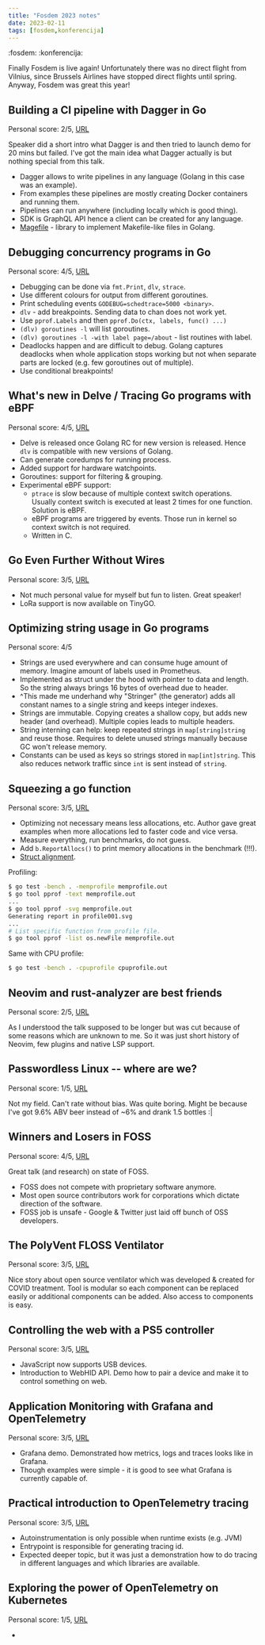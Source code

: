 ```yaml
---
title: "Fosdem 2023 notes"
date: 2023-02-11
tags: [fosdem,konferencija]
---
```


:fosdem: :konferencija:

Finally Fosdem is live again! Unfortunately there was no direct flight from
Vilnius, since Brussels Airlines have stopped direct flights until spring.
Anyway, Fosdem was great this year!

## Building a CI pipeline with Dagger in Go

Personal score: 2/5, [URL](https://fosdem.org/2023/schedule/event/gocidagger/)

Speaker did a short intro what Dagger is and then tried to launch demo for 20
mins but failed. I've got the main idea what Dagger actually is but nothing
special from this talk.

- Dagger allows to write pipelines in any language (Golang in this case was an
  example).
- From examples these pipelines are mostly creating Docker containers and
  running them.
- Pipelines can run anywhere (including locally which is good thing).
- SDK is GraphQL API hence a client can be created for any language.
- [Magefile](https://magefile.org/) - library to implement Makefile-like files in Golang.

## Debugging concurrency programs in Go

Personal score: 4/5, [URL](https://fosdem.org/2023/schedule/event/godebugconcurrency/)

- Debugging can be done via `fmt.Print`, `dlv`, `strace`.
- Use different colours for output from different goroutines.
- Print scheduling events `GODEBUG=schedtrace=5000 <binary>`.
- `dlv` - add breakpoints. Sending data to chan does not work yet.
- Use `pprof.Labels` and then `pprof.Do(ctx, labels, func() ...)`
- `(dlv) goroutines -l` will list goroutines.
- `(dlv) goroutines -l -with label page=/about` - list routines with label.
- Deadlocks happen and are difficult to debug. Golang captures deadlocks when
  whole application stops working but not when separate parts are locked (e.g.
  few goroutines out of multiple).
- Use conditional breakpoints!

## What's new in Delve / Tracing Go programs with eBPF

Personal score: 4/5, [URL](https://fosdem.org/2023/schedule/event/godelve/)

- Delve is released once Golang RC for new version is released. Hence `dlv` is
  compatible with new versions of Golang.
- Can generate coredumps for running process.
- Added support for hardware watchpoints.
- Goroutines: support for filtering & grouping.
- Experimental eBPF support:
    - `ptrace` is slow because of multiple context switch operations. Usually
      context switch is executed at least 2 times for one function. Solution is
      eBPF.
    - eBPF programs are triggered by events. Those run in kernel so context
      switch is not required.
    - Written in C.

## Go Even Further Without Wires

Personal score: 3/5, [URL](https://fosdem.org/2023/schedule/event/goevenfurtherwithoutwires/)

- Not much personal value for myself but fun to listen. Great speaker!
- LoRa support is now available on TinyGO.

## Optimizing string usage in Go programs

Personal score: 4/5

- Strings are used everywhere and can consume huge amount of memory. Imagine
  amount of labels used in Prometheus.
- Implemented as struct under the hood with pointer to data and length. So the
  string always brings 16 bytes of overhead due to header.
- ^This made me underhand why "Stringer" (the generator) adds all constant names
  to a single string and keeps integer indexes.
- Strings are immutable. Copying creates a shallow copy, but adds new header
  (and overhead). Multiple copies leads to multiple headers.
- String interning can help: keep repeated strings in `map[string]string` and
  reuse those. Requires to delete unused strings manually because GC won't
  release memory.
- Constants can be used as keys so strings stored in `map[int]string`. This also
  reduces network traffic since `int` is sent instead of `string`.

## Squeezing a go function

Personal score: 3/5, [URL](https://fosdem.org/2023/schedule/event/gosqueezingfunction/)

- Optimizing not necessary means less allocations, etc. Author gave great
  examples when more allocations led to faster code and vice versa.
- Measure everything, run benchmarks, do not guess.
- Add `b.ReportAllocs()` to print memory allocations in the benchmark (!!!).
- [Struct alignment](https://itnext.io/structure-size-optimization-in-golang-alignment-padding-more-effective-memory-layout-linters-fffdcba27c61).

Profiling:

```bash
$ go test -bench . -memprofile memprofile.out
$ go tool pprof -text memprofile.out
...
$ go tool pprof -svg memprofile.out
Generating report in profile001.svg
...
# List specific function from profile file.
$ go tool pprof -list os.newFile memprofile.out
```

Same with CPU profile:

```bash
$ go test -bench . -cpuprofile cpuprofile.out
```

## Neovim and rust-analyzer are best friends

Personal score: 2/5, [URL](https://fosdem.org/2023/schedule/event/rust_neovim_and_rust_analyzer_are_best_friends/)

As I understood the talk supposed to be longer but was cut because of some
reasons which are unknown to me. So it was just short history of Neovim, few
plugins and native LSP support.

## Passwordless Linux -- where are we?

Personal score: 1/5, [URL](https://fosdem.org/2023/schedule/event/passwordless/)

Not my field. Can't rate without bias. Was quite boring. Might be because I've
got 9.6% ABV beer instead of ~6% and drank 1.5 bottles :|

## Winners and Losers in FOSS

Personal score: 4/5, [URL](https://fosdem.org/2023/schedule/event/foss_winners_losers/)

Great talk (and research) on state of FOSS.

- FOSS does not compete with proprietary software anymore.
- Most open source contributors work for corporations which dictate direction of
  the software.
- FOSS job is unsafe - Google & Twitter just laid off bunch of OSS developers.

## The PolyVent FLOSS Ventilator

Personal score: 3/5, [URL](https://fosdem.org/2023/schedule/event/polyvent/)

Nice story about open source ventilator which was developed & created for COVID
treatment. Tool is modular so each component can be replaced easily or
additional components can be added. Also access to components is easy.

## Controlling the web with a PS5 controller

Personal score: 3/5, [URL](https://fosdem.org/2023/schedule/event/ps5/)

- JavaScript now supports USB devices.
- Introduction to WebHID API. Demo how to pair a device and make it to control
  something on web.

## Application Monitoring with Grafana and OpenTelemetry

Personal score: 3/5, [URL](https://fosdem.org/2023/schedule/event/apm/)

- Grafana demo. Demonstrated how metrics, logs and traces looks like in Grafana.
- Though examples were simple - it is good to see what Grafana is currently
  capable of.

## Practical introduction to OpenTelemetry tracing

Personal score: 3/5, [URL](https://fosdem.org/2023/schedule/event/tracing/)

- Autoinstrumentation is only possible when runtime exists (e.g. JVM)
- Entrypoint is responsible for generating tracing id.
- Expected deeper topic, but it was just a demonstration how to do tracing in
  different languages and which libraries are available.

## Exploring the power of OpenTelemetry on Kubernetes

Personal score: 1/5, [URL](https://fosdem.org/2023/schedule/event/kubernetes/)

-
